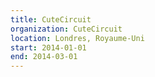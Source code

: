 ```yaml
---
title: CuteCircuit
organization: CuteCircuit
location: Londres, Royaume-Uni
start: 2014-01-01
end: 2014-03-01
---
```

